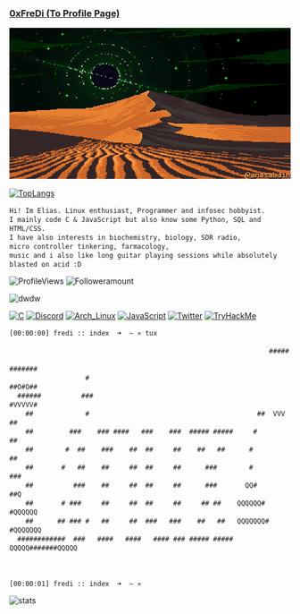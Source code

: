 ### **[0xFreDi (To Profile Page)](https://github.com/oveeauki)**

<link rel="shortcut icon" type="image/x-icon" href="favicon.ico"/>

<img src="pixelgif.gif" height="270" width="590"/>

[![TopLangs](https://github-readme-stats.vercel.app/api/top-langs/?username=oveeauki&hide=php,html,shell&layout=compact)](https://github.com/oveeauki)
```
Hi! Im Elias. Linux enthusiast, Programmer and infosec hobbyist.
I mainly code C & JavaScript but also know some Python, SQL and HTML/CSS.
I have also interests in biochemistry, biology, SDR radio,
micro controller tinkering, farmacology,
music and i also like long guitar playing sessions while absolutely blasted on acid :D
```

![ProfileViews](https://komarev.com/ghpvc/?username=oveeauki) ![Followeramount](https://img.shields.io/github/stars/oveeauki?label=Stars)

![dwdw](https://tryhackme-badges.s3.amazonaws.com/oveeauki.png)

<p align="left"> <a href="https://en.cppreference.com/w/c/language" target="_blank"> <img src="https://upload.wikimedia.org/wikipedia/commons/thumb/1/18/C_Programming_Language.svg/926px-C_Programming_Language.svg.png" alt="C" width="40" height="45"/></a> <a href="https://discordapp.com/users/300648311067508754/" target="_blank"><img src="https://files.cults3d.com/uploaders/13940850/illustration-file/af3a9ca5-76dd-4f06-b86d-bd7d73495f40/1bcc0f0aefe71b2c8ce66ffe8645d365.png" alt="Discord" width="40" height="40"/></a> <a href="https://archlinux.org" target="_blank"><img src="https://upload.wikimedia.org/wikipedia/commons/thumb/5/5d/Al-logo.svg/2048px-Al-logo.svg.png" alt="Arch_Linux" width="40" height="40"/></a> <a href="https://www.javascript.com/" target="/"><img src="https://upload.wikimedia.org/wikipedia/commons/thumb/9/99/Unofficial_JavaScript_logo_2.svg/512px-Unofficial_JavaScript_logo_2.svg.png?20141107110902" alt="JavaScript" width="40" height="40"/></a> <a href="filltwitter" target="/"> <img src="https://user-images.githubusercontent.com/62937543/232054191-4c77f617-7935-44ee-9309-1e5c1b522d58.png" alt="Twitter" width="40" height="40"/></a> <a href="https://tryhackme.com/p/oveeauki" target="/"><img src="https://jobs.mindtheproduct.com/wp-content/uploads/job-manager-uploads/company_logo/2023/02/favicon.png" alt="TryHackMe" width="40" height="40"/></a></p>
 
```
[00:00:00] fredi :: index  ➜  ~ » tux

                                                                 #####
                                                                #######
                   #                                            ##O#O##
  ######          ###                                           #VVVVV#
    ##             #                                          ##  VVV  ##
    ##         ###    ### ####   ###    ###  ##### #####     #          ##
    ##        #  ##    ###    ##  ##     ##    ##   ##      #            ##
    ##       #   ##    ##     ##  ##     ##      ###        #            ###
    ##          ###    ##     ##  ##     ##      ###       QQ#           ##Q
    ##       # ###     ##     ##  ##     ##     ## ##    QQQQQQ#       #QQQQQQ
    ##      ## ### #   ##     ##  ###   ###    ##   ##   QQQQQQQ#     #QQQQQQQ
  ############  ###   ####   ####   #### ### ##### #####   QQQQQ#######QQQQQ



[00:00:01] fredi :: index  ➜  ~ » 
```

![stats](https://github-readme-activity-graph.vercel.app/graph?username=oveeauki&theme=xcode&hide_border=true&area=false&radius=6&custom_title=Active)
